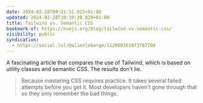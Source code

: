 ```yaml
---
date: 2024-02-28T09:21:51.015+01:00
updated: 2024-02-28T10:19:28.820+01:00
title: Tailwind vs. Semantic CSS
bookmark-of: https://nuejs.org/blog/tailwind-vs-semantic-css/
visibility: public
syndication:
  - https://social.lol/@alienlebarge/112008361973767704
---
```


A fascinating article that compares the use of Tailwind, which is based on utility classes and semantic CSS. The results don't lie.

> Because mastering CSS requires practice. It takes several failed attempts before you get it. Most developers haven't gone through that so they only remember the bad things.
